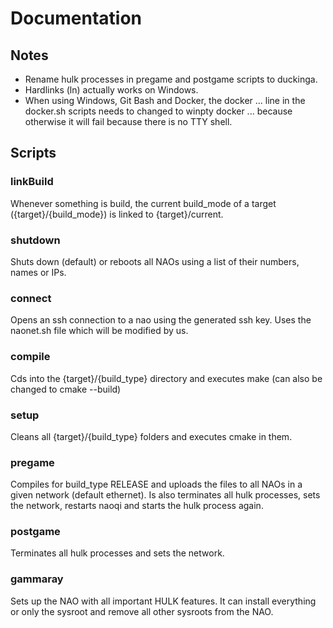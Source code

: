 # Documentation

## Notes

* Rename hulk processes in pregame and postgame scripts to duckinga.
* Hardlinks (ln) actually works on Windows.
* When using Windows, Git Bash and Docker, the docker ... line in the docker.sh scripts needs to changed to winpty docker ... because otherwise it will fail because there is no TTY shell.

## Scripts

### linkBuild

Whenever something is build, the current build_mode of a target ({target}/{build_mode}) is linked to {target}/current.

### shutdown

Shuts down (default) or reboots all NAOs using a list of their numbers, names or IPs.

### connect

Opens an ssh connection to a nao using the generated ssh key. Uses the naonet.sh file which will be modified by us.

### compile

Cds into the {target}/{build_type} directory and executes make (can also be changed to cmake --build)

### setup

Cleans all {target}/{build_type} folders and executes cmake in them.

### pregame

Compiles for build_type RELEASE and uploads the files to all NAOs in a given network (default ethernet). Is also terminates all hulk processes, sets the network, restarts naoqi and starts the hulk process again.

### postgame

Terminates all hulk processes and sets the network.

### gammaray

Sets up the NAO with all important HULK features. It can install everything or only the sysroot and remove all other sysroots from the NAO.